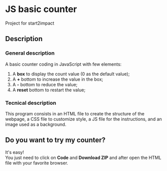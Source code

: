 # JS basic counter
Project for start2impact

## Description
### General description
A basic counter coding in JavaScript with few elements:
1. A **box** to display the count value (0 as the default value);
2. A **+** bottom to increase the value in the box;
3. A **-** bottom to reduce the value;
4. A **reset** bottom to restart the value; 

### Tecnical description 
This program consists in an HTML file to create the structure of the webpage, a CSS file to customize style, a JS file for the instructions, and an image used as a background.

## Do you want to try my counter?
It's easy!</br>
You just need to click on **Code** and **Download ZIP** and after open the HTML file with your favorite browser.
